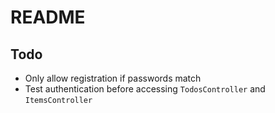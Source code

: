 # README

## Todo
* Only allow registration if passwords match
* Test authentication before accessing `TodosController` and `ItemsController`
